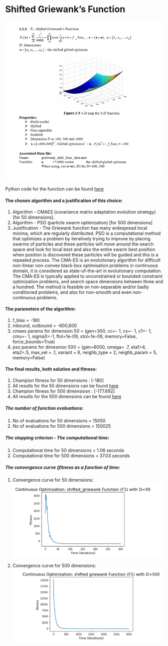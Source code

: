 
# Shifted Griewank’s Function 

![](images/griewank.png)

Python code for the function can be found [here](Shifted%20Griewank.ipynb)

#### The chosen algorithm and a justification of this choice:
1. Algorithm - CMAES (covariance matrix adaptation evolution strategy) [for 50 dimensions].
2. Algorithm - PSO (particle swarm optimization) [for 500 dimensions]
2. Justification - The Griewank function has many widespread local minima, which are regularly distributed. 
PSO is a computational method that optimizes a problem by iteratively trying to improve by placing swarms of particles
and these particles will move around the search space and look for local best and also the entire swarm best position when
position is discovered these particles will be guided and this is a repeated process.
The CMA-ES is an evolutionary algorithm for difficult non-linear non-convex black-box optimisation problems in continuous domain,
it is considered as state-of-the-art in evolutionary computation. The CMA-ES is typically applied to unconstrained or bounded constraint
optimization problems, and search space dimensions between three and a hundred. The method is feasible on non-separable and/or badly
conditioned problems, and also for non-smooth and even non-continuous problems.
#### The parameters of the algorithm:
1. f_bias = -180
2. inbound, outbound = -600,600
3. cmaes params for dimension 50 = (gen=300, cc=- 1, cs=- 1, c1=- 1, cmu=- 1, sigma0=-1, ftol=1e-09, xtol=1e-09,
              memory=False, force_bounds=True)
4. pso params for dimesnion 500 = (gen=6000, omega= .7, eta1=4, eta2=.5, max_vel = .1, variant = 6, neighb_type = 2, 
              neighb_param = 5, memory=False)
                                         
#### The final results, both solution and fitness:
1. Champion fitness for 50 dimensions  : [-180]
2. All results for the 50 dimensions can be found [here](Fitness%20Result/fitness50.txt)
3. Champion fitness for 500 dimensiosn : [-177.692]
4. All results for the 500 dimensions can be found [here](Fitness%20Result/fitness500.txt)

##### The number of function evaluations: 
1. No of evaluations for 50 dimensions = 15050
2. No of evaluations for 500 dimensions = 150025

##### The stopping criterion - The computational time:
1. Computational time for 50 dimensions = 1.06 seconds
2. Computational time for 500 dimensions = 37.03 seconds

##### The convergence curve (fitness as a function of time:
1. Convergence curve for 50 dimensions:
![](images/griewank50.png)

2. Convergence curve for 500 dimensions:
![](images/griewank500.png)
